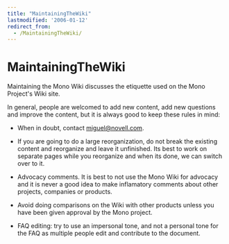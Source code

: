 ```yaml
---
title: "MaintainingTheWiki"
lastmodified: '2006-01-12'
redirect_from:
  - /MaintainingTheWiki/
---
```


MaintainingTheWiki
==================

Maintaining the Mono Wiki discusses the etiquette used on the Mono Project's Wiki site.

In general, people are welcomed to add new content, add new questions and improve the content, but it is always good to keep these rules in mind:

-   When in doubt, contact miguel@novell.com.

-   If you are going to do a large reorganization, do not break the existing content and reorganize and leave it unfinished. Its best to work on separate pages while you reorganize and when its done, we can switch over to it.

-   Advocacy comments. It is best to not use the Mono Wiki for advocacy and it is never a good idea to make inflamatory comments about other projects, companies or products.

-   Avoid doing comparisons on the Wiki with other products unless you have been given approval by the Mono project.

-   FAQ editing: try to use an impersonal tone, and not a personal tone for the FAQ as multiple people edit and contribute to the document.


